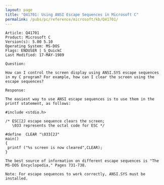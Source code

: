 ```yaml
---
layout: page
title: "Q41701: Using ANSI Escape Sequences in Microsoft C"
permalink: /pubs/pc/reference/microsoft/kb/Q41701/
---
```


	Article: Q41701
	Product: Microsoft C
	Version(s): 5.00 5.10
	Operating System: MS-DOS
	Flags: ENDUSER | S_QuickC
	Last Modified: 17-MAY-1989
	
	Question:
	
	How can I control the screen display using ANSI.SYS escape sequences
	in my C program? For example, how can I clear the screen using the
	escape sequences?
	
	Response:
	
	The easiest way to use ANSI escape sequences is to use them in the
	printf statement, as follows:
	
	#include <stdio.h>
	
	/* ESC[2J escape sequence clears the screen;
	   \033 represents the octal code for ESC */
	
	#define  CLEAR "\033[2J"
	main()
	{
	 printf ("%s screen is now cleared",CLEAR);
	}
	
	The best source of information on different escape sequences is "The
	MS-DOS Encyclopedia," Pages 731-738.
	
	Note: For escape sequences to work correctly, ANSI.SYS must be
	installed.
